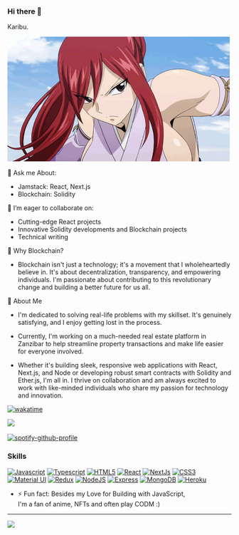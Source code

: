 ### Hi there 👋
Karibu. 

![claragithub](https://github.com/CSituma/CSituma/blob/main/tumblr_nt02rdAnUC1uu7byeo1_500.gif)


🌱 Ask me About:
- Jamstack: React, Next.js
- Blockchain: Solidity

👯 I’m eager to collaborate on:
- Cutting-edge React projects
- Innovative Solidity developments and Blockchain projects 
- Technical writing 


🌟 Why Blockchain?

- Blockchain isn't just a technology; it's a movement that I wholeheartedly believe in. It's about decentralization, transparency, and empowering individuals. I'm passionate about contributing to this revolutionary change and building a better future for us all. 

💬 About Me

- I'm dedicated to solving real-life problems with my skillset. It's genuinely satisfying, and I enjoy getting lost in the process.

- Currently, I'm working on a much-needed real estate platform in Zanzibar to help streamline property transactions and make life easier for everyone involved.

- Whether it's building sleek, responsive web applications with React, Next.js, and Node or developing robust smart contracts with Solidity and Ether.js, I'm all in. I thrive on collaboration and am always excited to work with like-minded individuals who share my passion for technology and innovation.


[![wakatime](https://wakatime.com/badge/user/c555d6ae-b42a-4d0a-b509-3c407478399d.svg)](https://wakatime.com/@c555d6ae-b42a-4d0a-b509-3c407478399d)

<a href="https://twitter.com/khiilara" target="_blank" rel="noreferrer"><img
src="https://img.shields.io/twitter/follow/khiilara?logo=twitter&style=for-the-badge&color=0891b2&labelColor=1c1917"
/></a>

[![spotify-github-profile](https://spotify-github-profile.vercel.app/api/view?uid=uguxtuxd3xdhkfm23m2ivh7ot&cover_image=true&theme=default&show_offline=false&bar_color=53b14f&bar_color_cover=false)](https://github.com/kittinan/spotify-github-profile)

### Skills

<p align="left">
<a href="https://developer.mozilla.org/en-US/docs/Web/JavaScript" target="_blank" rel="noreferrer"><img src="https://raw.githubusercontent.com/danielcranney/readme-generator/main/public/icons/skills/javascript-colored.svg" width="36" height="36" alt="Javascript" /></a>
<a href="https://www.typescriptlang.org/" target="_blank" rel="noreferrer"><img src="https://raw.githubusercontent.com/danielcranney/readme-generator/main/public/icons/skills/typescript-colored.svg" width="36" height="36" alt="Typescript" /></a>
<a href="https://developer.mozilla.org/en-US/docs/Glossary/HTML5" target="_blank" rel="noreferrer"><img src="https://raw.githubusercontent.com/danielcranney/readme-generator/main/public/icons/skills/html5-colored.svg" width="36" height="36" alt="HTML5" /></a>
<a href="https://reactjs.org/" target="_blank" rel="noreferrer"><img src="https://raw.githubusercontent.com/danielcranney/readme-generator/main/public/icons/skills/react-colored.svg" width="36" height="36" alt="React" /></a>
<a href="https://nextjs.org/docs" target="_blank" rel="noreferrer"><img src="https://raw.githubusercontent.com/danielcranney/readme-generator/main/public/icons/skills/nextjs-colored.svg" width="36" height="36" alt="NextJs" /></a>
<a href="https://www.w3.org/TR/CSS/#css" target="_blank" rel="noreferrer"><img src="https://raw.githubusercontent.com/danielcranney/readme-generator/main/public/icons/skills/css3-colored.svg" width="36" height="36" alt="CSS3" /></a>
<a href="https://mui.com/" target="_blank" rel="noreferrer"><img src="https://raw.githubusercontent.com/danielcranney/readme-generator/main/public/icons/skills/materialui-colored.svg" width="36" height="36" alt="Material UI" /></a>
<a href="https://redux.js.org/" target="_blank" rel="noreferrer"><img src="https://raw.githubusercontent.com/danielcranney/readme-generator/main/public/icons/skills/redux-colored.svg" width="36" height="36" alt="Redux" /></a>
<a href="https://nodejs.org/en/" target="_blank" rel="noreferrer"><img src="https://raw.githubusercontent.com/danielcranney/readme-generator/main/public/icons/skills/nodejs-colored.svg" width="36" height="36" alt="NodeJS" /></a>
<a href="https://expressjs.com/" target="_blank" rel="noreferrer"><img src="https://raw.githubusercontent.com/danielcranney/readme-generator/main/public/icons/skills/express-colored.svg" width="36" height="36" alt="Express" /></a>
<a href="https://www.mongodb.com/" target="_blank" rel="noreferrer"><img src="https://raw.githubusercontent.com/danielcranney/readme-generator/main/public/icons/skills/mongodb-colored.svg" width="36" height="36" alt="MongoDB" /></a>
<a href="https://www.heroku.com/" target="_blank" rel="noreferrer"><img src="https://raw.githubusercontent.com/danielcranney/readme-generator/main/public/icons/skills/heroku-colored.svg" width="36" height="36" alt="Heroku" /></a>

</p>


- ⚡ Fun fact: Besides my Love for Building with JavaScript,<br>
     I'm a fan of anime, NFTs and often play CODM :)
    <br>
  


---
[![](https://visitcount.itsvg.in/api?id=CSituma&icon=0&color=0)](https://visitcount.itsvg.in)
